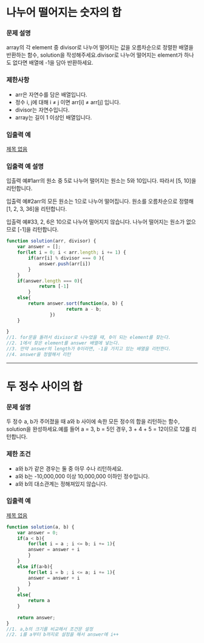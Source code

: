 # 나누어 떨어지는 숫자의 합
### **문제 설명**

array의 각 element 중 divisor로 나누어 떨어지는 값을 오름차순으로 정렬한 배열을 반환하는 함수, solution을 작성해주세요.divisor로 나누어 떨어지는 element가 하나도 없다면 배열에 -1을 담아 반환하세요.

### 제한사항

- arr은 자연수를 담은 배열입니다.
- 정수 i, j에 대해 i ≠ j 이면 arr[i] ≠ arr[j] 입니다.
- divisor는 자연수입니다.
- array는 길이 1 이상인 배열입니다.

### 입출력 예

[제목 없음](https://www.notion.so/4bbe56867acb495692f6267a6b019535)

### 입출력 예 설명

입출력 예#1arr의 원소 중 5로 나누어 떨어지는 원소는 5와 10입니다. 따라서 [5, 10]을 리턴합니다.

입출력 예#2arr의 모든 원소는 1으로 나누어 떨어집니다. 원소를 오름차순으로 정렬해 [1, 2, 3, 36]을 리턴합니다.

입출력 예#33, 2, 6은 10으로 나누어 떨어지지 않습니다. 나누어 떨어지는 원소가 없으므로 [-1]을 리턴합니다.

```jsx
function solution(arr, divisor) {
    var answer = [];
    for(let i = 0; i < arr.length; i += 1) {
        if(arr[i] % divisor === 0 ){
            answer.push(arr[i])
        }
    }
    if(answer.length === 0){
			return [-1]
		}
    else{
        return answer.sort(function(a, b) {
					  return a - b;
				})
    }
    
}
//1. for문을 돌려서 divisor로 나누었을 때, 0이 되는 element를 찾는다.
//2. 1에서 찾은 element를 answer 배열에 넣는다.
//3. 만약 answer의 length가 0이라면, -1을 가지고 있는 배열을 리턴한다.
//4. answer을 정렬해서 리턴

```

---
# 두 정수 사이의 합

### **문제 설명**

두 정수 a, b가 주어졌을 때 a와 b 사이에 속한 모든 정수의 합을 리턴하는 함수, solution을 완성하세요.예를 들어 a = 3, b = 5인 경우, 3 + 4 + 5 = 12이므로 12를 리턴합니다.

### 제한 조건

- a와 b가 같은 경우는 둘 중 아무 수나 리턴하세요.
- a와 b는 -10,000,000 이상 10,000,000 이하인 정수입니다.
- a와 b의 대소관계는 정해져있지 않습니다.

### 입출력 예

[제목 없음](https://www.notion.so/396b7fbf55aa41848b89564cfe00808f)

```jsx
function solution(a, b) {
    var answer = 0;
    if(a < b){
        for(let i = a ; i <= b; i += 1){
        answer = answer + i
        }
    }
    else if(a>b){
        for(let i = b ; i <= a; i += 1){
        answer = answer + i
        }
    }
    else{
        return a
    }
    
    return answer;
}
//1. a,b의 크기를 비교해서 조건문 설정
//2. i를 a부터 b까지로 설정을 해서 answer에 i++
```
